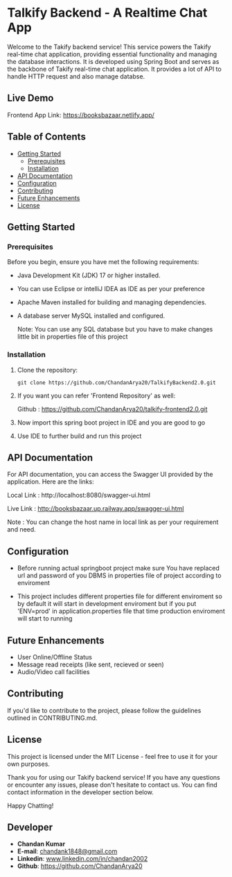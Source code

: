 # Talkify Backend - A Realtime Chat App

Welcome to the Takify backend service! This service powers the Takify real-time chat application, providing essential functionality and managing the database interactions.
It is developed using Spring Boot and serves as the backbone of Takify real-time chat application.
It provides a lot of API to handle HTTP request and also manage databse.

## Live Demo

Frontend App Link: https://booksbazaar.netlify.app/

## Table of Contents

- [Getting Started](#getting-started)
  - [Prerequisites](#prerequisites)
  - [Installation](#installation)
- [API Documentation](#api-documentation)
- [Configuration](#configuration)
- [Contributing](#contributing)
- [Future Enhancements](#future-enhancements)
- [License](#license)

## Getting Started

### Prerequisites

Before you begin, ensure you have met the following requirements:

- Java Development Kit (JDK) 17 or higher installed.
- You can use Eclipse or intelliJ IDEA as IDE as per your preference
- Apache Maven installed for building and managing dependencies.
- A database server MySQL installed and configured.
  
  Note: You can use any SQL database but you have to make changes little bit in properties file of this project


### Installation

1. Clone the repository:

   ```shell
   git clone https://github.com/ChandanArya20/TalkifyBackend2.0.git
   ```
   
2. If you want you can refer 'Frontend Repository' as well:
  
   Github : https://github.com/ChandanArya20/talkify-frontend2.0.git
   
4. Now import this spring boot project in IDE and you are good to go
   
5. Use IDE to further build and run this project

## API Documentation
For API documentation, you can access the Swagger UI provided by the application. Here are the links:

Local Link : http://localhost:8080/swagger-ui.html

Live Link : http://booksbazaar.up.railway.app/swagger-ui.html

Note : You can change the host name in local link as per your requirement and need.

## Configuration

- Before running actual springboot project make sure You have replaced url and password of you DBMS in properties file of project according to enviroment

- This project includes different properties file for different enviroment so by default it will start in development enviroment but if you put 'ENV=prod' in application.properties file that time production enviroment will start to running

## Future Enhancements
- User Online/Offline Status
- Message read receipts (like sent, recieved or seen) 
- Audio/Video call facilities

## Contributing
If you'd like to contribute to the project, please follow the guidelines outlined in CONTRIBUTING.md.

## License
This project is licensed under the MIT License - feel free to use it for your own purposes.

Thank you for using our Takify backend service! If you have any questions or encounter any issues, please don't hesitate to contact us. You can find contact information in the developer section below.

Happy Chatting!

## Developer 
- **Chandan Kumar**
- **E-mail**: chandank1848@gmail.com
- **Linkedin**: www.linkedin.com/in/chandan2002
- **Github**: https://github.com/ChandanArya20
